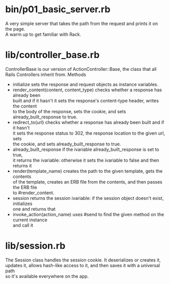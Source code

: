 # bin/p01_basic_server.rb
A very simple server that takes the path from the request and prints it on the page.  
A warm up to get familiar with Rack.
# lib/controller_base.rb
ControllerBase is our version of ActionController::Base, the class that all  
Rails Controllers inherit from.
Methods  
+ initialize sets the response and request objects as instance variables.
+ render_content(content, content_type) checks whether a response has already been  
 built and if it hasn't it sets the response's content-type header, writes the content  
 to the body of the response, sets the cookie, and sets already_built_response to true.
+ redirect_to(url) checks whether a response has already been built and if it hasn't  
 it sets the response status to 302, the response location to the given url, sets  
 the cookie, and sets already_built_response to true.
+ already_built_response if the ivariable already_built_response is set to true,  
 it returns the ivariable: otherwise it sets the ivariable to false and then returns it
+ render(template_name) creates the path to the given template, gets the contents  
 of the template, creates an ERB file from the contents, and then passes the ERB file  
 to #render_content.
+ session returns the session ivariable: if the session object doesn't exist, initializes  
 one and returns that
+ invoke_action(action_name) uses #send to find the given method on the current instance  
 and call it
# lib/session.rb
The Session class handles the session cookie. It deserializes or creates it,  
updates it, allows hash-like access to it, and then saves it with a universal path  
so it's available everywhere on the app.